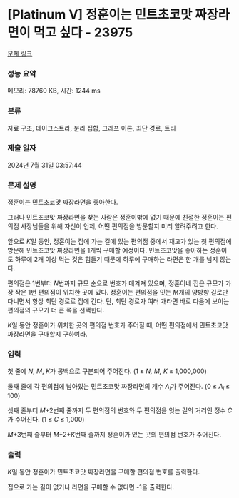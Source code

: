 # [Platinum V] 정훈이는 민트초코맛 짜장라면이 먹고 싶다 - 23975 

[문제 링크](https://www.acmicpc.net/problem/23975) 

### 성능 요약

메모리: 78760 KB, 시간: 1244 ms

### 분류

자료 구조, 데이크스트라, 분리 집합, 그래프 이론, 최단 경로, 트리

### 제출 일자

2024년 7월 31일 03:57:44

### 문제 설명

<p>정훈이는 민트초코맛 짜장라면을 좋아한다.</p>

<p>그러나 민트초코맛 짜장라면을 찾는 사람은 정훈이밖에 없기 때문에 친절한 정훈이는 편의점 사장님들을 위해 자신이 언제, 어떤 편의점을 방문할지 미리 알려주려고 한다.</p>

<p>앞으로 <em>K</em>일 동안, 정훈이는 집에 가는 길에 있는 편의점 중에서 재고가 있는 첫 편의점에 방문해 민트초코맛 짜장라면을 1개씩 구매할 예정이다. 민트초코맛을 좋아하는 정훈이도 하루에 2개 이상 먹는 것은 힘들기 때문에 하루에 구매하는 라면은 한 개를 넘지 않는다.</p>

<p>편의점은 1번부터 <em>N</em>번까지 규모 순으로 번호가 매겨져 있으며, 정훈이네 집은 규모가 가장 작은 1번 편의점이 위치한 곳에 있다. 정훈이는 편의점을 잇는 <em>M</em>개의 양방향 길로만 다니면서 항상 최단 경로로 집에 간다. 단, 최단 경로가 여러 개라면 바로 다음에 보이는 편의점의 규모가 더 큰 쪽을 선택한다.</p>

<p><em>K</em>일 동안 정훈이가 위치한 곳의 편의점 번호가 주어질 때, 어떤 편의점에서 민트초코맛 짜장라면을 구매할지 구하여라.</p>

### 입력 

 <p>첫 줄에 <em>N</em>, <em>M</em>, <em>K</em>가 공백으로 구분되어 주어진다. (1 ≤ <em>N, M, K</em> ≤ 1,000,000)</p>

<p>둘째 줄에 각 편의점에 남아있는 민트초코맛 짜장라면의 개수 <em>A<sub>i</sub></em>가 주어진다. (0 ≤ <em>A</em><sub><em>i</em> </sub>≤ 100)</p>

<p>셋째 줄부터 <em>M</em>+2번째 줄까지 두 편의점의 번호와 두 편의점을 잇는 길의 거리인 정수 <em>C</em>가 주어진다. (1 ≤ <em>C</em> ≤ 1,000) </p>

<p><em>M</em>+3번째 줄부터 <em>M</em>+2+<em>K</em>번째 줄까지 정훈이가 있는 곳의 편의점 번호가 주어진다.</p>

### 출력 

 <p><em>K</em>일 동안 정훈이가 민트초코맛 짜장라면을 구매할 편의점 번호를 출력한다.</p>

<p>집으로 가는 길이 없거나 라면을 구매할 수 없다면 -1을 출력한다.</p>

